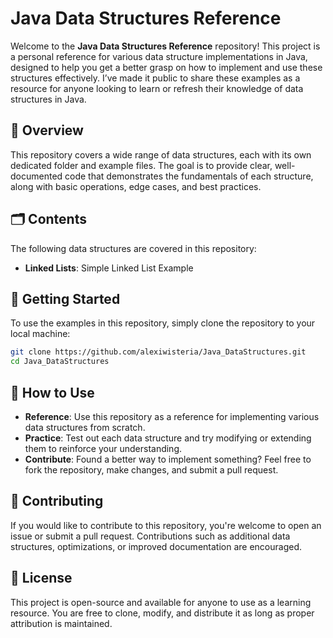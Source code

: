 # Java Data Structures Reference

Welcome to the **Java Data Structures Reference** repository! This project is a personal reference for various data structure implementations in Java, designed to help you get a better grasp on how to implement and use these structures effectively. I’ve made it public to share these examples as a resource for anyone looking to learn or refresh their knowledge of data structures in Java.

## 📖 Overview

This repository covers a wide range of data structures, each with its own dedicated folder and example files. The goal is to provide clear, well-documented code that demonstrates the fundamentals of each structure, along with basic operations, edge cases, and best practices.

## 🗂️ Contents

The following data structures are covered in this repository:


- **Linked Lists**: Simple Linked List Example


## 🚀 Getting Started

To use the examples in this repository, simply clone the repository to your local machine:

```bash
git clone https://github.com/alexiwisteria/Java_DataStructures.git
cd Java_DataStructures
```

## 🧩 How to Use

- **Reference**: Use this repository as a reference for implementing various data structures from scratch.
- **Practice**: Test out each data structure and try modifying or extending them to reinforce your understanding.
- **Contribute**: Found a better way to implement something? Feel free to fork the repository, make changes, and submit a pull request.

## 🤝 Contributing

If you would like to contribute to this repository, you're welcome to open an issue or submit a pull request. Contributions such as additional data structures, optimizations, or improved documentation are encouraged.

## 📝 License

This project is open-source and available for anyone to use as a learning resource. You are free to clone, modify, and distribute it as long as proper attribution is maintained.
